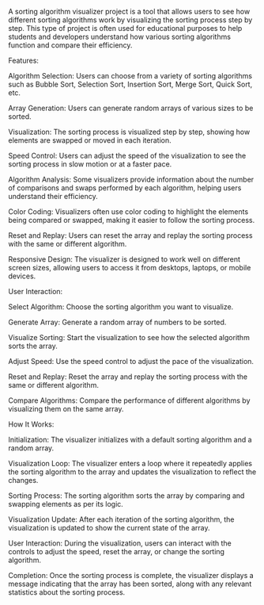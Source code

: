 A sorting algorithm visualizer project is a tool that allows users to see how different sorting algorithms work by visualizing the sorting process step by step. This type of project is often used for educational purposes to help students and developers understand how various sorting algorithms function and compare their efficiency.

Features:

Algorithm Selection: Users can choose from a variety of sorting algorithms such as Bubble Sort, Selection Sort, Insertion Sort, Merge Sort, Quick Sort, etc.

Array Generation: Users can generate random arrays of various sizes to be sorted.

Visualization: The sorting process is visualized step by step, showing how elements are swapped or moved in each iteration.

Speed Control: Users can adjust the speed of the visualization to see the sorting process in slow motion or at a faster pace.

Algorithm Analysis: Some visualizers provide information about the number of comparisons and swaps performed by each algorithm, helping users understand their efficiency.

Color Coding: Visualizers often use color coding to highlight the elements being compared or swapped, making it easier to follow the sorting process.

Reset and Replay: Users can reset the array and replay the sorting process with the same or different algorithm.

Responsive Design: The visualizer is designed to work well on different screen sizes, allowing users to access it from desktops, laptops, or mobile devices.

User Interaction:

Select Algorithm: Choose the sorting algorithm you want to visualize.

Generate Array: Generate a random array of numbers to be sorted.

Visualize Sorting: Start the visualization to see how the selected algorithm sorts the array.

Adjust Speed: Use the speed control to adjust the pace of the visualization.

Reset and Replay: Reset the array and replay the sorting process with the same or different algorithm.

Compare Algorithms: Compare the performance of different algorithms by visualizing them on the same array.

How It Works:

Initialization: The visualizer initializes with a default sorting algorithm and a random array.

Visualization Loop: The visualizer enters a loop where it repeatedly applies the sorting algorithm to the array and updates the visualization to reflect the changes.

Sorting Process: The sorting algorithm sorts the array by comparing and swapping elements as per its logic.

Visualization Update: After each iteration of the sorting algorithm, the visualization is updated to show the current state of the array.

User Interaction: During the visualization, users can interact with the controls to adjust the speed, reset the array, or change the sorting algorithm.

Completion: Once the sorting process is complete, the visualizer displays a message indicating that the array has been sorted, along with any relevant statistics about the sorting process.
